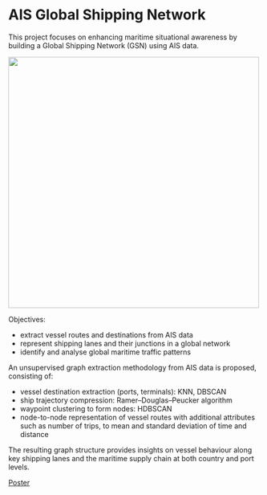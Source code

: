 # AIS Global Shipping Network
This project focuses on enhancing maritime situational awareness by building a Global Shipping Network (GSN) using AIS data. 

<img src="https://github.com/user-attachments/assets/56a9fb18-200c-4bfd-9bf7-d15895921917" width="500"/>

Objectives:
- extract vessel routes and destinations from AIS data
- represent shipping lanes and their junctions in a global network
- identify and analyse global maritime traffic patterns


An unsupervised graph extraction methodology from AIS data is proposed, consisting of:
- vessel destination extraction (ports, terminals): KNN, DBSCAN
- ship trajectory compression: Ramer–Douglas–Peucker algorithm
- waypoint clustering to form nodes: HDBSCAN
- node-to-node representation of vessel routes with additional attributes such as number of trips, to mean and standard deviation of time and distance

The resulting graph structure provides insights on vessel behaviour along key shipping lanes and the maritime supply chain at both country and port levels.

[Poster](https://github.com/Nefelie/AIS_GSN/blob/main/Nefelie%20Hemrich%20IP%20Poster.pdf)
